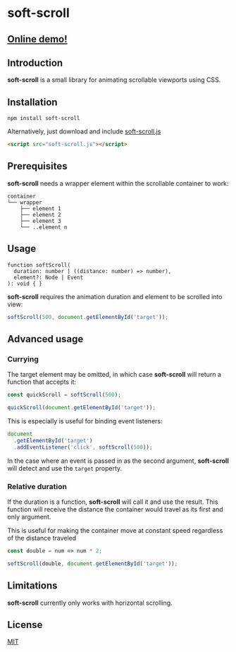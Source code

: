 # soft-scroll

## [Online demo!](https://simplysh.github.io/soft-scroll/)

## Introduction

**soft-scroll** is a small library for animating scrollable viewports using CSS.

## Installation

```
npm install soft-scroll
```

Alternatively, just download and include [soft-scroll.js](./soft-scroll.js)

```html
<script src="soft-scroll.js"></script>
```

## Prerequisites

**soft-scroll** needs a wrapper element within the scrollable container to work:

```
container
└── wrapper
    ├── element 1
    ├── element 2
    ├── element 3
    └── ..element n
```

## Usage

```
function softScroll(
  duration: number | ((distance: number) => number),
  element?: Node | Event
): void { }
```

**soft-scroll** requires the animation duration and element to be scrolled into view:

```javascript
softScroll(500, document.getElementById('target'));
```

## Advanced usage

### Currying

The target element may be omitted, in which case **soft-scroll** will return a function that accepts it:

```javascript
const quickScroll = softScroll(500);

quickScroll(document.getElementById('target'));
```

This is especially is useful for binding event listeners:

```javascript
document
  .getElementById('target')
  .addEventListener('click', softScroll(500));
```

In the case where an event is passed in as the second argument, **soft-scroll** will detect and use the `target` property.

### Relative duration

If the duration is a function, **soft-scroll** will call it and use the result. This function will receive the distance the container would travel as its first and only argument.

This is useful for making the container move at constant speed regardless of the distance traveled

```javascript
const double = num => num * 2;

softScroll(double, document.getElementById('target'));
```

## Limitations

**soft-scroll** currently only works with horizontal scrolling.

## License

[MIT](LICENSE)


